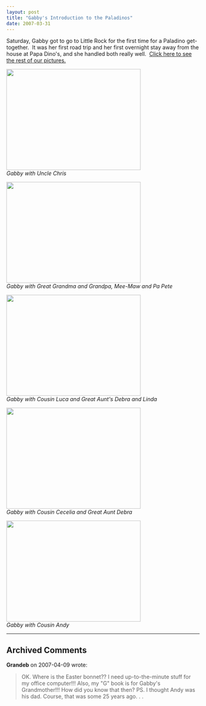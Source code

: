 ```yaml
---
layout: post
title: "Gabby's Introduction to the Paladinos"
date: 2007-03-31
---
```


<p>Saturday, Gabby got to go to Little Rock for the first time for a Paladino get-together.  It was her first road trip and her first overnight stay away from the house at Papa Dino's, and she handled both really well.  <a href="http://www.kodakgallery.com/I.jsp?c=rtu9u7e.4u10b8ra&x=0&y=-ibh3j" target="_blank">Click here to see the rest of our pictures.</a></p>
<p><img height="263" alt="" src="/thepaladinos/assets/images/P1000442%20(Custom).JPG" width="350"/><br/>
<em>Gabby with Uncle Chris</em></p>
<p><img height="263" alt="" src="/thepaladinos/assets/images/P1000420%20(Custom).JPG" width="350"/><br/>
<em>Gabby with Great Grandma and Grandpa, Mee-Maw and Pa Pete</em></p>
<p><img height="263" alt="" src="/thepaladinos/assets/images/P1000401%20(Custom).JPG" width="350"/><br/>
<em>Gabby with Cousin Luca and Great Aunt's Debra and Linda</em></p>
<p><img height="263" alt="" src="/thepaladinos/assets/images/P1000408%20(Custom).JPG" width="350"/><br/>
<em>Gabby with Cousin Cecelia and Great Aunt Debra</em></p>
<p><img height="263" alt="" src="/thepaladinos/assets/images/P1000395 (Custom).JPG " width="350"/><br/>
<em>Gabby with Cousin Andy</em></p>


---

## Archived Comments

**Grandeb** on 2007-04-09 wrote:

> OK.  Where is the Easter bonnet??  I need up-to-the-minute stuff for my office computer!!!  Also, my "G" book is for Gabby's Grandmother!!!  How did you know that then?  PS.  I thought Andy was his dad.  Course, that was some 25 years ago. . .
